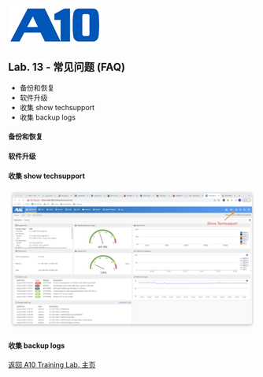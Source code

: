 ![](/Images/A10-NewLogos-Blue-NoReg-RGB-50.png)

## Lab. 13 - 常见问题 (FAQ)
 - 备份和恢复
 - 软件升级
 - 收集 show techsupport
 - 收集 backup logs

#### 备份和恢复
#### 软件升级
#### 收集 show techsupport
![show techsupport](Images/ShowTech.png)
#### 收集 backup logs

[返回 A10 Training Lab. 主页](https://github.com/borissiu/A10_Training_Lab)